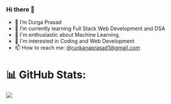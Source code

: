 ### Hi there 👋

<!--
**DurgaPrasad-R/DurgaPrasad-R** is a ✨ _special_ ✨ repository because its `README.md` (this file) appears on your GitHub profile.

Here are some ideas to get you started:-->

- 🔭 I’m Durga Prasad
- 🌱 I’m currently learning Full Stack Web Development and DSA
- 🔭 I'm enthusiastic about Machine Learning.
- 🌱 I'm interested in Coding and Web Development
- 📫 How to reach me: @runkanaprasad1@gmail.com
# 📊 GitHub Stats:
![](https://github-readme-streak-stats.herokuapp.com/?user=DurgaPrasad-R&theme=dark&hide_border=false)<br/>
